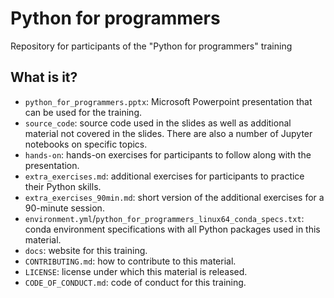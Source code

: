 # Python for programmers

Repository for participants of the "Python for programmers" training


## What is it?

* `python_for_programmers.pptx`: Microsoft Powerpoint presentation that can be
  used for the training.
* `source_code`: source code used in the slides as well as additional material
  not covered in the slides.  There are also a number of Jupyter notebooks on
  specific topics.
* `hands-on`: hands-on exercises for participants to follow along with the
  presentation.
* `extra_exercises.md`: additional exercises for participants to practice
  their Python skills.
* `extra_exercises_90min.md`: short version of the additional exercises for a
  90-minute session.
* `environment.yml`/`python_for_programmers_linux64_conda_specs.txt`: conda
  environment specifications with all Python packages used in this material.
* `docs`: website for this training.
* `CONTRIBUTING.md`: how to contribute to this material.
* `LICENSE`: license under which this material is released.
* `CODE_OF_CONDUCT.md`: code of conduct for this training.
